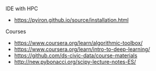IDE with HPC

* https://pyiron.github.io/source/installation.html

Courses

* https://www.coursera.org/learn/algorithmic-toolbox/
* https://www.coursera.org/learn/intro-to-deep-learning/
* https://github.com/ds-civic-data/course-materials
* http://new.pybonacci.org/scipy-lecture-notes-ES/
